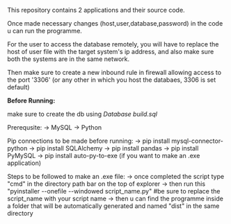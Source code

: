 This repository contains 2 applications and their source code.

Once made necessary changes (host,user,database,password) in the code u can run the programme.

For the user to access the database remotely, you will have to replace the host of user file with the target system's ip address, and also make sure both the systems are in the same network. 

Then make sure to create a new inbound rule in firewall allowing access to the port '3306' (or any other in which you host the databaes, 3306 is set default)

**Before Running:**

make sure to create the db using _Database build.sql_

Prerequsite: 
            -> MySQL
            -> Python
            
Pip connections to be made before running:
            -> pip install mysql-connector-python
            -> pip install SQLAlchemy
            -> pip install pandas
            -> pip install PyMySQL
            -> pip install auto-py-to-exe (if you want to make an .exe application)

Steps to be followed to make an .exe file:
            -> once completed the script type "cmd" in the directory path bar on the top of explorer
            -> then run this "pyinstaller --onefile --windowed script_name.py" #be sure to replace the script_name with your script name
            -> then u can find the programme inside a folder that will be automatically generated and named "dist" in the same directory
